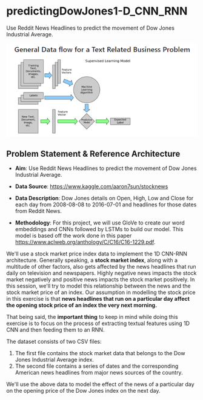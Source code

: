 # predictingDowJones1-D_CNN_RNN
Use Reddit News Headlines to predict the movement of Dow Jones Industrial Average.

![alt text](https://github.com/Ashutosh27ind/predictingDowJones1-D_CNN_RNN/blob/main/Dataflow_text_based%2Bprediction.PNG?raw=true)

## Problem Statement & Reference Architecture

* **Aim**: Use Reddit News Headlines to predict the movement of Dow Jones Industrial Average.   

* **Data Source**: https://www.kaggle.com/aaron7sun/stocknews 


* **Data Description**: Dow Jones details on Open, High, Low and Close for each day from 2008-08-08 to 2016-07-01 and headlines for those dates from Reddit News. 


* **Methodology**: For this project, we will use GloVe to create our word embeddings and CNNs followed by LSTMs to build our model. This model is based off the work done in this paper https://www.aclweb.org/anthology/C/C16/C16-1229.pdf.


We'll use a stock market price index data to implement the 1D CNN-RNN architecture. Generally speaking, a **stock market index**, along with a multitude of other factors, also gets affected by the news headlines that run daily on television and newspapers. Highly negative news impacts the stock market negatively and positive news impacts the stock market positively.
 In this session, we'll try to model this relationship between the news and the stock market price of an index. Our assumption in modelling the stock price in this exercise is that **news headlines that run on a particular day affect the opening stock price of an index the very next morning.**
 
That being said, the **important thing** to keep in mind while doing this exercise is to focus on the process of extracting textual features using 1D CNN and then feeding them to an RNN.

The dataset consists of two CSV files:  
1.	The first file contains the stock market data that belongs to the Dow Jones Industrial Average index.  
2.	The second file contains a series of dates and the corresponding American news headlines from major news sources of the country.  
 
We'll use the above data to model the effect of the news of a particular day on the opening price of the Dow Jones index on the next day.  


